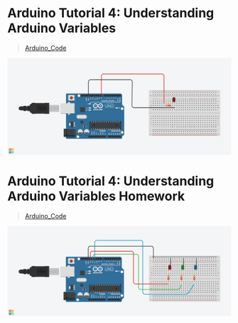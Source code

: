 # Arduino Tutorial 4: Understanding Arduino Variables
> [Arduino_Code](./Tutorial_4.ino)

![Conditional Button ](/img/Tutorial_4.png)

# Arduino Tutorial 4: Understanding Arduino Variables Homework
> [Arduino_Code](./Tutorial_4_HW.ino)

![Conditional Button ](/img/Tutorial_4_Homework.png)